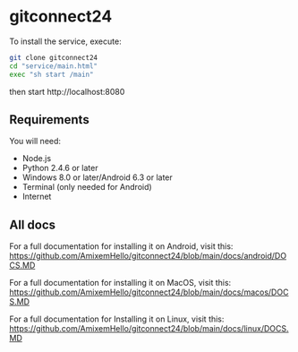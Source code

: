 # gitconnect24
To install the service, execute:
```bash
git clone gitconnect24
cd "service/main.html"
exec "sh start /main"
```
then start http://localhost:8080
## Requirements
You will need:
* Node.js
* Python 2.4.6 or later
* Windows 8.0 or later/Android 6.3 or later
* Terminal (only needed for Android)
* Internet

## All docs
For a full documentation for installing it on Android, visit this: https://github.com/AmixemHello/gitconnect24/blob/main/docs/android/DOCS.MD

For a full documentation for installing it on MacOS, visit this: https://github.com/AmixemHello/gitconnect24/blob/main/docs/macos/DOCS.MD

For a full documentation for Installing it on Linux, visit this: https://github.com/AmixemHello/gitconnect24/blob/main/docs/linux/DOCS.MD
